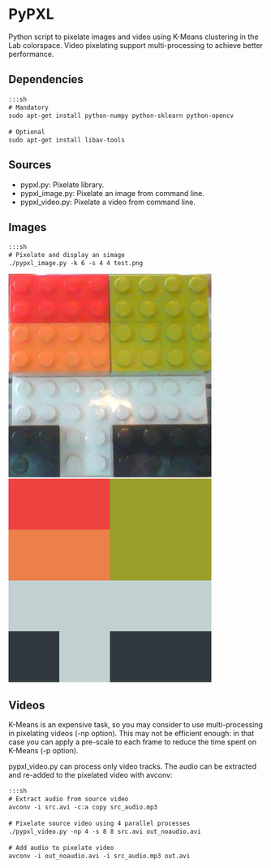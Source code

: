 PyPXL
=====

Python script to pixelate images and video using K-Means clustering in the
Lab colorspace. Video pixelating support multi-processing to achieve
better performance.

Dependencies
------------

	:::sh
	# Mandatory
	sudo apt-get install python-numpy python-sklearn python-opencv

	# Optional
	sudo apt-get install libav-tools

Sources
-------

- pypxl.py: Pixelate library.
- pypxl_image.py: Pixelate an image from command line.
- pypxl_video.py: Pixelate a video from command line.

Images
------

	:::sh
	# Pixelate and display an simage
	./pypxl_image.py -k 6 -s 4 4 test.png

![Test image](test.png)
![Pixelate result](test_pxl.png)

Videos
------

K-Means is an expensive task, so you may consider to use multi-processing in
pixelating videos (-np option). This may not be efficient enough: in that case
you can apply a pre-scale to each frame to reduce the time spent on K-Means
(-p option).

pypxl_video.py can process only video tracks. The audio can be extracted and
re-added to the pixelated video with avconv:

	:::sh
	# Extract audio from source video
	avconv -i src.avi -c:a copy src_audio.mp3

	# Pixelate source video using 4 parallel processes
	./pypxl_video.py -np 4 -s 8 8 src.avi out_noaudio.avi

	# Add audio to pixelate video
	avconv -i out_noaudio.avi -i src_audio.mp3 out.avi
